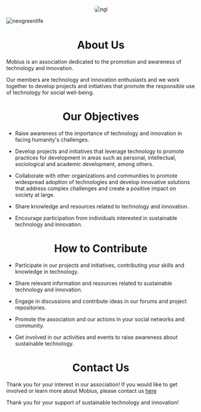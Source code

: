 <p align="center">
  <img align="center" alt="ngl" src="https://github.com/neogreenlife/neogreenlife/blob/main/epmdc6wctna21.jpg" style="border-radius: 15px;" >
</p>

<p align="left"> <img src="https://komarev.com/ghpvc/?username=neogreenlife&label=Profile%20views&color=0e75b6&style=flat" alt="neogreenlife" /> </p>


#
###

### <h1 align="center" > About Us </h1> 
Mobius is an association dedicated to the promotion and awareness of technology and innovation.

Our members are technology and innovation enthusiasts and we work together to develop projects and initiatives that promote the responsible use of technology for social well-being.
#
###


### <h1 align="center" > Our Objectives </h1> 
- Raise awareness of the importance of technology and innovation in facing humanity's challenges.

- Develop projects and initiatives that leverage technology to promote practices for development in areas such as personal, intellectual, sociological and academic development, among others.

- Collaborate with other organizations and communities to promote widespread adoption of technologies and develop innovative solutions that address complex challenges and create a positive impact on society at large.

- Share knowledge and resources related to technology and innovation.

- Encourage participation from individuals interested in sustainable technology and innovation.

#
###

### <h1 align="center" > How to Contribute </h1> 

- Participate in our projects and initiatives, contributing your skills and knowledge in technology.

- Share relevant information and resources related to sustainable technology and innovation.

- Engage in discussions and contribute ideas in our forums and project repositories.
- Promote the association and our actions in your social networks and community.

- Get involved in our activities and events to raise awareness about sustainable technology.

#
###

### <h1 align="center" > Contact Us </h1>

Thank you for your interest in our association! If you would like to get involved or learn more about Mobius, please contact us  [here](mailto:mobiusassociation@gmail.com)

Thank you for your support of sustainable technology and innovation!

